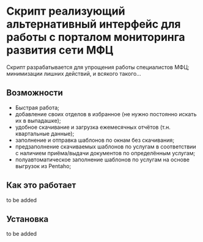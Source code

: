 # Скрипт реализующий альтернативный интерфейс для работы с порталом мониторинга развития сети МФЦ

Скрипт разрабатывается для упрощения работы специалистов МФЦ; минимизации лишних действий, и всякого такого...

## Возможности

* Быстрая работа;
* добавление своих отделов в избранное (не нужно постоянно искать их в выпадашке);
* удобное скачивание и загрузка ежемесячных отчётов (т.н. квартальные данные);
* заполнение и отправка шаблонов по окнам без скачивания;
* предзаполнение скачиваемых шаблонов по услугам в соответствии с наличием приёма/выдачи документов по определённым услугам;
* полуавтоматическое заполнение шаблонов по услугам на основе выгрузок из Pentaho;

## Как это работает

to be added

## Установка

to be added
